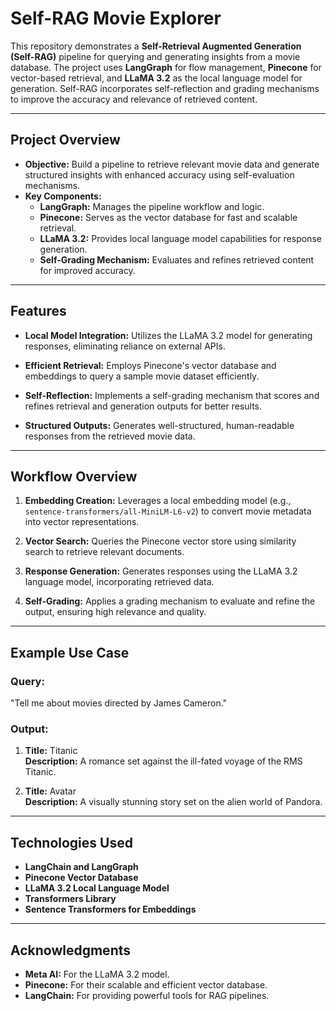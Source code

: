 # Self-RAG Movie Explorer

This repository demonstrates a **Self-Retrieval Augmented Generation (Self-RAG)** pipeline for querying and generating insights from a movie database. The project uses **LangGraph** for flow management, **Pinecone** for vector-based retrieval, and **LLaMA 3.2** as the local language model for generation. Self-RAG incorporates self-reflection and grading mechanisms to improve the accuracy and relevance of retrieved content.

---

## Project Overview

- **Objective:** Build a pipeline to retrieve relevant movie data and generate structured insights with enhanced accuracy using self-evaluation mechanisms.
- **Key Components:**
  - **LangGraph:** Manages the pipeline workflow and logic.
  - **Pinecone:** Serves as the vector database for fast and scalable retrieval.
  - **LLaMA 3.2:** Provides local language model capabilities for response generation.
  - **Self-Grading Mechanism:** Evaluates and refines retrieved content for improved accuracy.

---

## Features

- **Local Model Integration:**
  Utilizes the LLaMA 3.2 model for generating responses, eliminating reliance on external APIs.

- **Efficient Retrieval:**
  Employs Pinecone's vector database and embeddings to query a sample movie dataset efficiently.

- **Self-Reflection:**
  Implements a self-grading mechanism that scores and refines retrieval and generation outputs for better results.

- **Structured Outputs:**
  Generates well-structured, human-readable responses from the retrieved movie data.

---

## Workflow Overview

1. **Embedding Creation:**
   Leverages a local embedding model (e.g., `sentence-transformers/all-MiniLM-L6-v2`) to convert movie metadata into vector representations.

2. **Vector Search:**
   Queries the Pinecone vector store using similarity search to retrieve relevant documents.

3. **Response Generation:**
   Generates responses using the LLaMA 3.2 language model, incorporating retrieved data.

4. **Self-Grading:**
   Applies a grading mechanism to evaluate and refine the output, ensuring high relevance and quality.

---

## Example Use Case

### Query:
"Tell me about movies directed by James Cameron."

### Output:
1. **Title:** Titanic  
   **Description:** A romance set against the ill-fated voyage of the RMS Titanic.

2. **Title:** Avatar  
   **Description:** A visually stunning story set on the alien world of Pandora.

---

## Technologies Used

- **LangChain and LangGraph**
- **Pinecone Vector Database**
- **LLaMA 3.2 Local Language Model**
- **Transformers Library**
- **Sentence Transformers for Embeddings**

---

## Acknowledgments

- **Meta AI:** For the LLaMA 3.2 model.
- **Pinecone:** For their scalable and efficient vector database.
- **LangChain:** For providing powerful tools for RAG pipelines.

